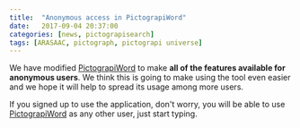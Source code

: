 ```yaml
---
title:  "Anonymous access in PictograpiWord"
date:   2017-09-04 20:37:00
categories: [news, pictograpisearch]
tags: [ARASAAC, pictograph, pictograpi universe]
---
```

We have modified [PictograpiWord](https://word.pictograpi.com) to make **all of the features available for anonymous users**. We think this is going to make using the tool even easier and we hope it will help to spread its usage among more users.

If you signed up to use the application, don't worry, you will be able to use [PictograpiWord](https://word.pictograpi.com) as any other user, just start typing.
